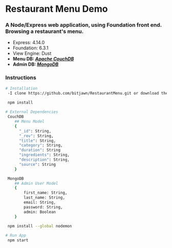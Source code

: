 # Restaurant Menu Demo
<h3>A Node/Express web application, using Foundation front end. Browsing a restaurant's menu.</h3>
<ul>
    <li>Express: 4.14.0</li>
    <li>Foundation: 6.3.1</li>
    <li>View Engine: Dust</li>
    <li><b>Menu DB: <a href="http://couchdb.apache.org/"><i>Apache CouchDB</i></a></b></li>
    <li><b>Admin DB: <a href="https://www.mongodb.com/download-center?jmp=docs&_ga=1.202993809.1491474904.1492296757#community"><i>MongoDB</i></a></b></li>
</ul>
<h3>Instructions</h3>

```bash
# Installation
 -I clone https://github.com/bitjawn/RestaurantMenu.git or download the zip
 
 npm install

# External Dependencies
 CouchDB
    ## Menu Model
    {
      "_id": String,
      "_rev": String,
      "title": String,
      "category": String,
      "duration": String
      "ingredients": String,
      "description": String,
      "source": String
    }

 MongoDB
    ## Admin User Model
    {
        first_name: String,
        last_name: String,
        email: String,
        password: String,
        admin: Boolean
    }

 npm install --global nodemon
 
# Run App
 npm start
```
